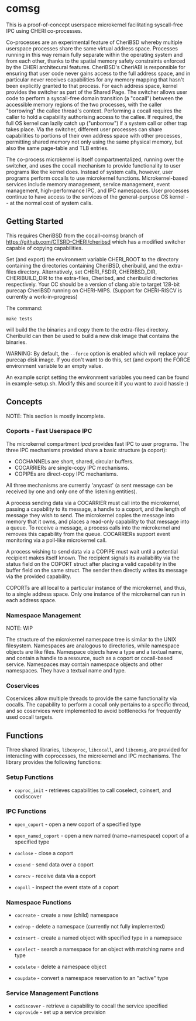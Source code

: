 # comsg

This is a proof-of-concept userspace microkernel facilitating syscall-free IPC using CHERI co-processes.

Co-processes are an experimental feature of CheriBSD whereby multiple userspace processes share the same virtual address space. Processes running in this way remain fully separate within the operating system and from each other, thanks to the spatial memory safety constraints enforced by the CHERI architecural features. CheriBSD's CheriABI is responsible for ensuring that user code never gains access to the full address space, and in particular never receives capabilities for any memory mapping that hasn't been explicitly granted to that process.  For each address space, kernel provides the switcher as part of the Shared Page. The switcher allows user code to perform a syscall-free domain transition (a "cocall") between the accessible memory regions of the two processes, with the caller "borrowing" the callee thread's context. Performing a cocall requires the caller to hold a capability authorising access to the callee. If required, the full OS kernel can lazily catch up ("unborrow") if a system call or other trap takes place. Via the switcher, different user processes can share capabilities to portions of their own address space with other processes, permitting shared memory not only using the same physical memory, but also the same page-table and TLB entries.

The co-process microkernel is itself compartmentalized, running over the switcher, and uses the cocall mechanism to provide functionality to user programs like the kernel does.  Instead of system calls, however, user programs perform cocalls to use microkernel functions.  Microkernel-based services include memory management, service management, event management, high-performance IPC, and IPC namespaces.  User processes continue to have access to the services of the general-purpose OS kernel -- at the normal cost of system calls.

## Getting Started

This requires CheriBSD from the cocall-comsg branch of https://github.com/CTSRD-CHERI/cheribsd which has a modified switcher capable of copying capabilities.

Set (and export) the environment variable CHERI_ROOT to the directory containing the directories containing CheriBSD, cheribuild, and the extra-files directory. Alternatively, set CHERI_FSDIR, CHERIBSD_DIR, CHERIBUILD_DIR to the extra-files, Cheribsd, and cheribuild directories respectively. Your CC should be a version of clang able to target 128-bit purecap CheriBSD running on CHERI-MIPS. (Support for CHERI-RISCV is currently a work-in-progress)

The command: 

`make tests`

will build the the binaries and copy them to the extra-files directory. Cheribuild can then be used to build a new disk image that contains the binaries. 

WARNING: By default, the `--force` option is enabled which will replace your purecap disk image. If you don't want to do this, set (and export) the FORCE environment variable to an empty value.

An example script setting the environment variables you need can be found in example-setup.sh. Modify this and source it if you want to avoid hassle :)

## Concepts

NOTE: This section is mostly incomplete.

### Coports - Fast Userspace IPC

The microkernel compartment *ipcd* provides fast IPC to user programs. The three IPC mechanisms provided share a basic structure (a coport):

- COCHANNELs are short, shared, circular buffers.
- COCARRIERs are single-copy IPC mechanisms.
- COPIPEs are direct-copy IPC mechanisms.

All three mechanisms are currently 'anycast' (a sent message can be received by one and only one of the listening entities). 

A process sending data via a COCARRIER must call into the microkernel, passing a capability to its message, a handle to a coport, and the length of message they wish to send. The microkernel copies the message into memory that it owns, and places a read-only capability to that message into a queue. To receive a message, a process calls into the microkernel and removes this capability from the queue. COCARRIERs support event monitoring via a poll-like microkernel call.

A process wishing to send data via a COPIPE must wait until a potential recipient makes itself known. The recipient signals its availability via the status field on the COPORT struct after placing a valid capability in the buffer field on the same struct. The sender then directly writes its message via the provided capability.

COPORTs are all local to a particular instance of the microkernel, and thus, to a single address space. Only one instance of the microkernel can run in each address space. 

### Namespace Management

NOTE: WIP

The structure of the microkernel namespace tree is similar to the UNIX filesystem. Namespaces are analogous to directories, while namespace objects are like files. Namespace objects have a type and a textual name, and contain a handle to a resource, such as a coport or cocall-based service. Namespaces may contain namespace objects and other namespaces. They have a textual name and type.

### Coservices

Coservices allow multiple threads to provide the same functionality via cocalls. The capability to perform a cocall only pertains to a specific thread, and so coservices were implemented to avoid bottlenecks for frequently used cocall targets. 

## Functions

Three shared libraries, `libcoproc`, `libcocall`, and `libcomsg`, are provided for interacting with coprocesses, the microkernel and IPC mechanisms. The library provides the following functions:

### Setup Functions

+ `coproc_init` - retrieves capabilities to call coselect, coinsert, and codiscover

### IPC Functions

+ `open_coport` - open a new coport of a specified type
+ `open_named_coport` - open a new named (name+namespace) coport of a specified type
+ `coclose` - close a coport

+ `cosend` - send data over a coport
+ `corecv` - receive data via a coport
+ `copoll` - inspect the event state of a coport

### Namespace Functions

+ `cocreate` - create a new (child) namespace
+ `codrop` - delete a namespace (currently not fully implemented)

+ `coinsert` - create a named object with specified type in a namepsace
+ `coselect` - search a namespace for an object with matching name and type 
+ `codelete` - delete a namespace object
+ `coupdate` - convert a namespace reservation to an "active" type

### Service Management Functions

+ `codiscover` - retrieve a capability to cocall the service specified
+ `coprovide` - set up a service provision

